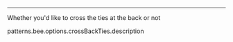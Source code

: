 ---

Whether you'd like to cross the ties at the back or not

patterns.bee.options.crossBackTies.description